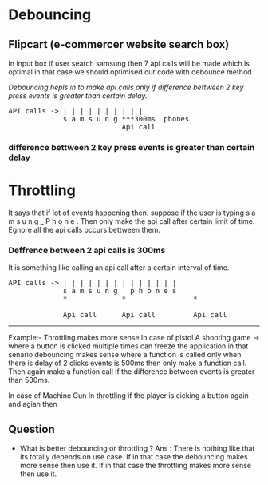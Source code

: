 # Debouncing

 ## Flipcart (e-commercer website search box) 

In input box if user search samsung then 7 api calls will be made which is optimal in that case we should optimised our code with debounce method.

*Debouncing hepls in to make api calls only if difference bettween 2 key press events is greater than certain delay.*

<pre>
API calls -> | | | | | | | | | | 
             s a m s u n g ***300ms  phones
                           Api call
</pre>

### difference bettween 2 key press events is greater than certain delay

# Throttling

It says that if lot of events happening then. suppose if the user is typing s a m s u n g _ P h o n e . 
Then only make the api call after certain limit of time.
Egnore all the api calls occurs bettween them.

### Deffrence between 2 api calls is 300ms

It is something like calling an api call after a certain interval of time.

<pre>
API calls -> | | | | | | | | | | | | | |
             s a m s u n g   p h o n e s
             *             *                *

             Api call      Api call         Api call
</pre>


------
Example:- Throttling makes more sense 
In case of pistol
 A shooting game -> where a button is clicked multiple times can freeze the application in that senario debouncing makes sense where a function is called only when there is delay of 2 clicks events is 500ms then only make a function call. Then again make a function call if the difference between events is greater than 500ms. 

In case of Machine Gun
 In throttling if the player is cicking a button again and agian then 

 ## Question 

 - What is better debouncing or throttling ?
 Ans : There is nothing like that its totally depends on use case. If in that case the debouncing makes more sense then use it. If in that case the throttling makes more sense then use it.





